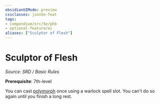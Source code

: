 ```yaml
---
obsidianUIMode: preview
cssclasses: json5e-feat
tags:
- compendium/src/5e/phb
- optional-feature/ei
aliases: ["Sculptor of Flesh"]
---
```

# Sculptor of Flesh
*Source: SRD / Basic Rules*  

**Prerequisite**: 7th-level

You can cast [polymorph](polymorph.md) once using a warlock spell slot. You can't do so again until you finish a long rest.